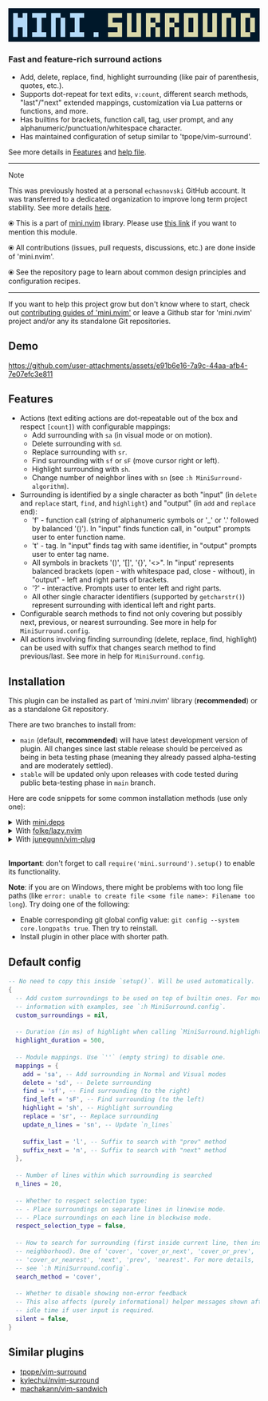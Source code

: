 <div align="center"> <img src="https://github.com/nvim-mini/assets/blob/main/logo-2/logo-surround_readme.png" alt="mini.surround"/> </div>

### Fast and feature-rich surround actions

- Add, delete, replace, find, highlight surrounding (like pair of parenthesis, quotes, etc.).
- Supports dot-repeat for text edits, `v:count`, different search methods, "last"/"next" extended mappings, customization via Lua patterns or functions, and more.
- Has builtins for brackets, function call, tag, user prompt, and any alphanumeric/punctuation/whitespace character.
- Has maintained configuration of setup similar to 'tpope/vim-surround'.

See more details in [Features](#features) and [help file](doc/mini-surround.txt).

---

> [!NOTE]
> This was previously hosted at a personal `echasnovski` GitHub account. It was transferred to a dedicated organization to improve long term project stability. See more details [here](https://github.com/nvim-mini/mini.nvim/discussions/1970).

⦿ This is a part of [mini.nvim](https://github.com/nvim-mini/mini.nvim) library. Please use [this link](https://github.com/nvim-mini/mini.nvim/blob/main/readmes/mini-surround.md) if you want to mention this module.

⦿ All contributions (issues, pull requests, discussions, etc.) are done inside of 'mini.nvim'.

⦿ See the repository page to learn about common design principles and configuration recipes.

---

If you want to help this project grow but don't know where to start, check out [contributing guides of 'mini.nvim'](https://github.com/nvim-mini/mini.nvim/blob/main/CONTRIBUTING.md) or leave a Github star for 'mini.nvim' project and/or any its standalone Git repositories.

## Demo

https://github.com/user-attachments/assets/e91b6e16-7a9c-44aa-afb4-7e07efc3e811

## Features

- Actions (text editing actions are dot-repeatable out of the box and respect `[count]`) with configurable mappings:
    - Add surrounding with `sa` (in visual mode or on motion).
    - Delete surrounding with `sd`.
    - Replace surrounding with `sr`.
    - Find surrounding with `sf` or `sF` (move cursor right or left).
    - Highlight surrounding with `sh`.
    - Change number of neighbor lines with `sn` (see `:h MiniSurround-algorithm`).
- Surrounding is identified by a single character as both "input" (in `delete` and `replace` start, `find`, and `highlight`) and "output" (in `add` and `replace` end):
    - 'f' - function call (string of alphanumeric symbols or '_' or '.' followed by balanced '()'). In "input" finds function call, in "output" prompts user to enter function name.
    - 't' - tag. In "input" finds tag with same identifier, in "output" prompts user to enter tag name.
    - All symbols in brackets '()', '[]', '{}', '<>". In "input' represents balanced brackets (open - with whitespace pad, close - without), in "output" - left and right parts of brackets.
    - '?' - interactive. Prompts user to enter left and right parts.
    - All other single character identifiers (supported by `getcharstr()`) represent surrounding with identical left and right parts.
- Configurable search methods to find not only covering but possibly next, previous, or nearest surrounding. See more in help for `MiniSurround.config`.
- All actions involving finding surrounding (delete, replace, find, highlight) can be used with suffix that changes search method to find previous/last. See more in help for `MiniSurround.config`.

## Installation

This plugin can be installed as part of 'mini.nvim' library (**recommended**) or as a standalone Git repository.

There are two branches to install from:

- `main` (default, **recommended**) will have latest development version of plugin. All changes since last stable release should be perceived as being in beta testing phase (meaning they already passed alpha-testing and are moderately settled).
- `stable` will be updated only upon releases with code tested during public beta-testing phase in `main` branch.

Here are code snippets for some common installation methods (use only one):

<details>
<summary>With <a href="https://github.com/nvim-mini/mini.nvim/blob/main/readmes/mini-deps.md">mini.deps</a></summary>
<table>
    <thead>
        <tr>
            <th>Github repo</th>
            <th>Branch</th> <th>Code snippet</th>
        </tr>
    </thead>
    <tbody>
        <tr>
            <td rowspan=2>'mini.nvim' library</td> <td>Main</td> <td rowspan=2><i>Follow recommended 'mini.deps' installation</i></td>
        </tr>
        <tr>
            <td>Stable</td>
        </tr>
        <tr>
            <td rowspan=2>Standalone plugin</td> <td>Main</td> <td><code>add('nvim-mini/mini.surround')</code></td>
        </tr>
        <tr>
            <td>Stable</td> <td><code>add({ source = 'nvim-mini/mini.surround', checkout = 'stable' })</code></td>
        </tr>
    </tbody>
</table>
</details>

<details>
<summary>With <a href="https://github.com/folke/lazy.nvim">folke/lazy.nvim</a></summary>
<table>
    <thead>
        <tr>
            <th>Github repo</th>
            <th>Branch</th> <th>Code snippet</th>
        </tr>
    </thead>
    <tbody>
        <tr>
            <td rowspan=2>'mini.nvim' library</td>
            <td>Main</td> <td><code>{ 'nvim-mini/mini.nvim', version = false },</code></td>
        </tr>
        <tr>
            <td>Stable</td> <td><code>{ 'nvim-mini/mini.nvim', version = '*' },</code></td>
        </tr>
        <tr>
            <td rowspan=2>Standalone plugin</td>
            <td>Main</td> <td><code>{ 'nvim-mini/mini.surround', version = false },</code></td>
        </tr>
        <tr>
            <td>Stable</td> <td><code>{ 'nvim-mini/mini.surround', version = '*' },</code></td>
        </tr>
    </tbody>
</table>
</details>

<details>
<summary>With <a href="https://github.com/junegunn/vim-plug">junegunn/vim-plug</a></summary>
<table>
    <thead>
        <tr>
            <th>Github repo</th>
            <th>Branch</th> <th>Code snippet</th>
        </tr>
    </thead>
    <tbody>
        <tr>
            <td rowspan=2>'mini.nvim' library</td>
            <td>Main</td> <td><code>Plug 'nvim-mini/mini.nvim'</code></td>
        </tr>
        <tr>
            <td>Stable</td> <td><code>Plug 'nvim-mini/mini.nvim', { 'branch': 'stable' }</code></td>
        </tr>
        <tr>
            <td rowspan=2>Standalone plugin</td> <td>Main</td> <td><code>Plug 'nvim-mini/mini.surround'</code></td>
        </tr>
        <tr>
            <td>Stable</td> <td><code>Plug 'nvim-mini/mini.surround', { 'branch': 'stable' }</code></td>
        </tr>
    </tbody>
</table>
</details>

<br>

**Important**: don't forget to call `require('mini.surround').setup()` to enable its functionality.

**Note**: if you are on Windows, there might be problems with too long file paths (like `error: unable to create file <some file name>: Filename too long`). Try doing one of the following:
- Enable corresponding git global config value: `git config --system core.longpaths true`. Then try to reinstall.
- Install plugin in other place with shorter path.

## Default config

```lua
-- No need to copy this inside `setup()`. Will be used automatically.
{
  -- Add custom surroundings to be used on top of builtin ones. For more
  -- information with examples, see `:h MiniSurround.config`.
  custom_surroundings = nil,

  -- Duration (in ms) of highlight when calling `MiniSurround.highlight()`
  highlight_duration = 500,

  -- Module mappings. Use `''` (empty string) to disable one.
  mappings = {
    add = 'sa', -- Add surrounding in Normal and Visual modes
    delete = 'sd', -- Delete surrounding
    find = 'sf', -- Find surrounding (to the right)
    find_left = 'sF', -- Find surrounding (to the left)
    highlight = 'sh', -- Highlight surrounding
    replace = 'sr', -- Replace surrounding
    update_n_lines = 'sn', -- Update `n_lines`

    suffix_last = 'l', -- Suffix to search with "prev" method
    suffix_next = 'n', -- Suffix to search with "next" method
  },

  -- Number of lines within which surrounding is searched
  n_lines = 20,

  -- Whether to respect selection type:
  -- - Place surroundings on separate lines in linewise mode.
  -- - Place surroundings on each line in blockwise mode.
  respect_selection_type = false,

  -- How to search for surrounding (first inside current line, then inside
  -- neighborhood). One of 'cover', 'cover_or_next', 'cover_or_prev',
  -- 'cover_or_nearest', 'next', 'prev', 'nearest'. For more details,
  -- see `:h MiniSurround.config`.
  search_method = 'cover',

  -- Whether to disable showing non-error feedback
  -- This also affects (purely informational) helper messages shown after
  -- idle time if user input is required.
  silent = false,
}
```

## Similar plugins

- [tpope/vim-surround](https://github.com/tpope/vim-surround)
- [kylechui/nvim-surround](https://github.com/kylechui/nvim-surround)
- [machakann/vim-sandwich](https://github.com/machakann/vim-sandwich)
